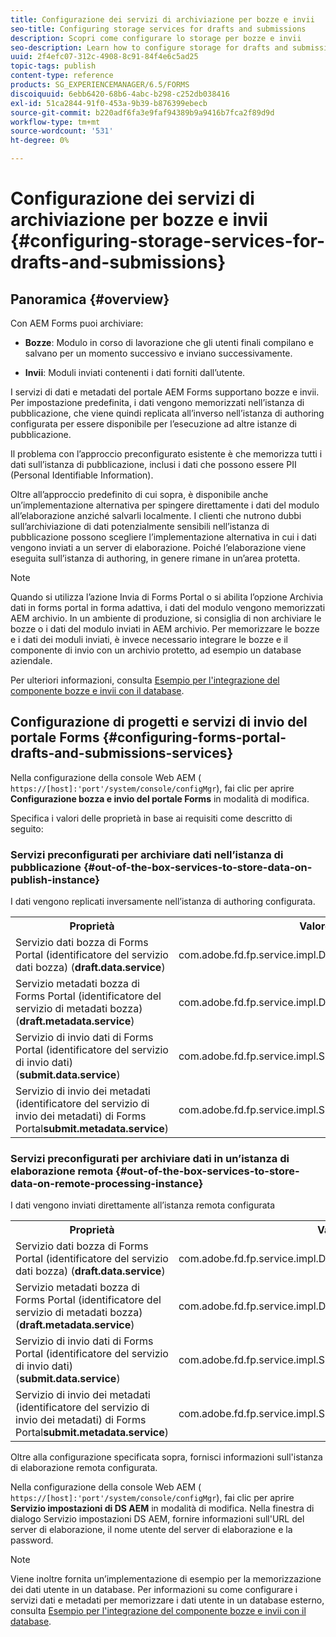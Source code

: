```yaml
---
title: Configurazione dei servizi di archiviazione per bozze e invii
seo-title: Configuring storage services for drafts and submissions
description: Scopri come configurare lo storage per bozze e invii
seo-description: Learn how to configure storage for drafts and submissions
uuid: 2f4efc07-312c-4908-8c91-84f4e6c5ad25
topic-tags: publish
content-type: reference
products: SG_EXPERIENCEMANAGER/6.5/FORMS
discoiquuid: 6ebb6420-68b6-4abc-b298-c252db038416
exl-id: 51ca2844-91f0-453a-9b39-b876399ebecb
source-git-commit: b220adf6fa3e9faf94389b9a9416b7fca2f89d9d
workflow-type: tm+mt
source-wordcount: '531'
ht-degree: 0%

---
```


# Configurazione dei servizi di archiviazione per bozze e invii {#configuring-storage-services-for-drafts-and-submissions}

## Panoramica {#overview}

Con AEM Forms puoi archiviare:

* **Bozze**: Modulo in corso di lavorazione che gli utenti finali compilano e salvano per un momento successivo e inviano successivamente.

* **Invii**: Moduli inviati contenenti i dati forniti dall’utente.

I servizi di dati e metadati del portale AEM Forms supportano bozze e invii. Per impostazione predefinita, i dati vengono memorizzati nell’istanza di pubblicazione, che viene quindi replicata all’inverso nell’istanza di authoring configurata per essere disponibile per l’esecuzione ad altre istanze di pubblicazione.

Il problema con l’approccio preconfigurato esistente è che memorizza tutti i dati sull’istanza di pubblicazione, inclusi i dati che possono essere PII (Personal Identifiable Information).

Oltre all’approccio predefinito di cui sopra, è disponibile anche un’implementazione alternativa per spingere direttamente i dati del modulo all’elaborazione anziché salvarli localmente. I clienti che nutrono dubbi sull’archiviazione di dati potenzialmente sensibili nell’istanza di pubblicazione possono scegliere l’implementazione alternativa in cui i dati vengono inviati a un server di elaborazione. Poiché l’elaborazione viene eseguita sull’istanza di authoring, in genere rimane in un’area protetta.

>[!NOTE]
>
>Quando si utilizza l’azione Invia di Forms Portal o si abilita l’opzione Archivia dati in forms portal in forma adattiva, i dati del modulo vengono memorizzati AEM archivio. In un ambiente di produzione, si consiglia di non archiviare le bozze o i dati del modulo inviati in AEM archivio. Per memorizzare le bozze e i dati dei moduli inviati, è invece necessario integrare le bozze e il componente di invio con un archivio protetto, ad esempio un database aziendale.
>
>Per ulteriori informazioni, consulta [Esempio per l&#39;integrazione del componente bozze e invii con il database](/help/forms/using/integrate-draft-submission-database.md).

## Configurazione di progetti e servizi di invio del portale Forms {#configuring-forms-portal-drafts-and-submissions-services}

Nella configurazione della console Web AEM ( `https://[host]:'port'/system/console/configMgr`), fai clic per aprire **Configurazione bozza e invio del portale Forms** in modalità di modifica.

Specifica i valori delle proprietà in base ai requisiti come descritto di seguito:

### Servizi preconfigurati per archiviare dati nell’istanza di pubblicazione {#out-of-the-box-services-to-store-data-on-publish-instance}

I dati vengono replicati inversamente nell’istanza di authoring configurata.

<table>
 <tbody>
  <tr>
   <th>Proprietà</th>
   <th>Valore</th>
  </tr>
  <tr>
   <td>Servizio dati bozza di Forms Portal (identificatore del servizio dati bozza) (<strong>draft.data.service</strong>)</td>
   <td>com.adobe.fd.fp.service.impl.DraftDataServiceImpl<br /> </td>
  </tr>
  <tr>
   <td>Servizio metadati bozza di Forms Portal (identificatore del servizio di metadati bozza) (<strong>draft.metadata.service</strong>)</td>
   <td>com.adobe.fd.fp.service.impl.DraftMetadataServiceImpl<br /> </td>
  </tr>
  <tr>
   <td>Servizio di invio dati di Forms Portal (identificatore del servizio di invio dati) (<strong>submit.data.service</strong>)</td>
   <td>com.adobe.fd.fp.service.impl.SubmitDataServiceImpl<br /> </td>
  </tr>
  <tr>
   <td>Servizio di invio dei metadati (identificatore del servizio di invio dei metadati) di Forms Portal<strong>submit.metadata.service</strong>)</td>
   <td>com.adobe.fd.fp.service.impl.SubmitMetadataServiceImpl<br /> </td>
  </tr>
 </tbody>
</table>

### Servizi preconfigurati per archiviare dati in un’istanza di elaborazione remota {#out-of-the-box-services-to-store-data-on-remote-processing-instance}

I dati vengono inviati direttamente all’istanza remota configurata

<table>
 <tbody>
  <tr>
   <th>Proprietà</th>
   <th>Valore</th>
  </tr>
  <tr>
   <td>Servizio dati bozza di Forms Portal (identificatore del servizio dati bozza) (<strong>draft.data.service</strong>)</td>
   <td>com.adobe.fd.fp.service.impl.DraftDataServiceRemoteImpl<br /> </td>
  </tr>
  <tr>
   <td>Servizio metadati bozza di Forms Portal (identificatore del servizio di metadati bozza) (<strong>draft.metadata.service</strong>)</td>
   <td>com.adobe.fd.fp.service.impl.DraftMetadataServiceRemoteImpl<br /> </td>
  </tr>
  <tr>
   <td>Servizio di invio dati di Forms Portal (identificatore del servizio di invio dati) (<strong>submit.data.service</strong>)</td>
   <td>com.adobe.fd.fp.service.impl.SubmitDataServiceRemoteImpl<br /> </td>
  </tr>
  <tr>
   <td>Servizio di invio dei metadati (identificatore del servizio di invio dei metadati) di Forms Portal<strong>submit.metadata.service</strong>)</td>
   <td>com.adobe.fd.fp.service.impl.SubmitMetadataServiceRemoteImpl<br /> </td>
  </tr>
 </tbody>
</table>

Oltre alla configurazione specificata sopra, fornisci informazioni sull&#39;istanza di elaborazione remota configurata.

Nella configurazione della console Web AEM ( `https://[host]:'port'/system/console/configMgr`), fai clic per aprire **Servizio impostazioni di DS AEM** in modalità di modifica. Nella finestra di dialogo Servizio impostazioni DS AEM, fornire informazioni sull&#39;URL del server di elaborazione, il nome utente del server di elaborazione e la password.

>[!NOTE]
>
>Viene inoltre fornita un’implementazione di esempio per la memorizzazione dei dati utente in un database. Per informazioni su come configurare i servizi dati e metadati per memorizzare i dati utente in un database esterno, consulta [Esempio per l&#39;integrazione del componente bozze e invii con il database](/help/forms/using/integrate-draft-submission-database.md).
